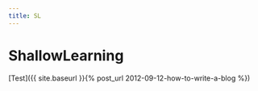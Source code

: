 ```yaml
---
title: SL
---
```

# ShallowLearning
[Test]({{ site.baseurl }}{% post_url 2012-09-12-how-to-write-a-blog %})
